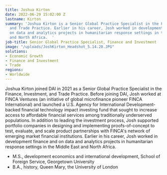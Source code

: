 ```yaml
---
title: Joshua Kirton
date: 2022-06-29 15:02:00 Z
lastname: Kirton
summary: 'Joshua Kirton is a Senior Global Practice Specialist in the Finance, Investment,
  and Trade Practice. Earlier in his career, Josh worked in development finance and
  on data and analytics projects in humanitarian response settings in the Middle East
  and North Africa.  '
job-title: Senior Global Practice Specialist, Finance and Investment
image: "/uploads/JoshKirton_Headshot_5.14.20.JPG"
solutions:
- Economic Growth
- Finance and Investment
- Trade
regions:
- Worldwide
---
```


Joshua Kirton joined DAI in 2021 as a Senior Global Practice Specialist in the Finance, Investment, and Trade Practice. Before joining DAI, Josh worked at FINCA Ventures (an initiative of global microfinance pioneer FINCA International) and launched a U.S. Agency for International Development-backed financial technology impact investing fund that sought to increase access to affordable financial services among traditionally underserved populations. In addition to leading the investment process, Josh supported portfolio companies in designing and implementing proofs-of-concept to test, evaluate, and scale product partnerships with FINCA's network of emerging market financial institutions. Earlier in his career, Josh worked in development finance and on data and analytics projects in humanitarian response settings in the Middle East and North Africa. 
 
* M.S., development economics and international development, School of Foreign Service, Georgetown University
* B.A., history, Queen Mary, the University of London